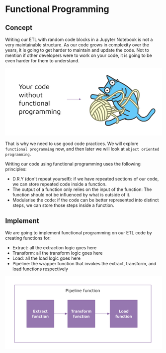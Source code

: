 # Functional Programming 

## Concept 

Writing our ETL with random code blocks in a Jupyter Notebook is not a very maintainable structure. As our code grows in complexity over the years, it is going to get harder to maintain and update the code. Not to mention if other developers were to work on your code, it is going to be even harder for them to understand. 

![images/functional2.png](images/functional2.png)


That is why we need to use good code practices. We will explore `functional programming` now, and then later we will look at `object oriented programming`. 

Writing our code using functional programming uses the following principles: 
- D.R.Y (don't repeat yourself): if we have repeated sections of our code, we can store repeated code inside a function.
- The output of a function only relies on the input of the function: The function should not be influenced by what is outside of it. 
- Modularise the code: if the code can be better represented into distinct steps, we can store those steps inside a function.

## Implement 

We are going to implement functional programming on our ETL code by creating functions for: 

- Extract: all the extraction logic goes here
- Transform: all the transform logic goes here
- Load: all the load logic goes here
- Pipeline: the wrapper function that invokes the extract, transform, and load functions respectively 

![images/functional.png](images/functional.png)